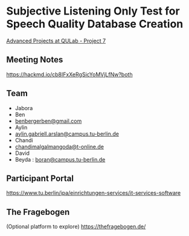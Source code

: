 # Subjective Listening Only Test for Speech Quality Database Creation

[Advanced Projects at QULab - Project 7](https://isis.tu-berlin.de/course/view.php?id=36233#section-9)

## Meeting Notes
https://hackmd.io/cb8IFxXeRgSicYoMVjLfNw?both

## Team
* Jabora
* Ben
* benbergerben@gmail.com
* Aylin
* aylin.gabriell.arslan@campus.tu-berlin.de
* Chandi
* chandimalgalmangoda@t-online.de
* David
* Beyda : boran@campus.tu-berlin.de


## Participant Portal
https://www.tu.berlin/ipa/einrichtungen-services/it-services-software


## The Fragebogen 
(Optional platform to explore)
https://thefragebogen.de/ 
